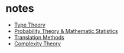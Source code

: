 # notes

* [Type Theory](type-theory.pdf)
*  [Probability Theory & Mathematic Statistics](probability-theory-and-mathematic-statistics.md)
*  [Translation Methods](translation-methods.pdf)
*  [Complexity Theory](complexity-theory.pdf)

